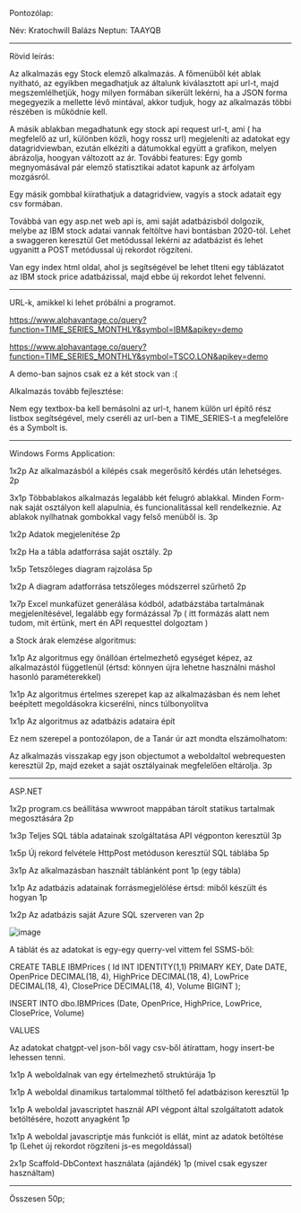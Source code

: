 Pontozólap:

Név: Kratochwill Balázs
Neptun: TAAYQB

------------------------------------------------------------------------------------------------------------------------------------------------------------------------------------------------------------------------------------------------------------------------------------------------------------------------------------------------------------------------

Rövid leírás:

Az alkalmazás egy Stock elemző alkalmazás. A főmenüből két ablak nyitható, az egyikben megadhatjuk az általunk kiválasztott api url-t, majd megszemlélhetjük, hogy milyen formában sikerült lekérni, ha a JSON forma megegyezik a mellette lévő mintával, akkor tudjuk, hogy az alkalmazás többi részében is működnie kell.

A másik ablakban megadhatunk egy stock api request url-t, ami ( ha megfelelő az url, különben közli, hogy rossz url) megjeleníti az adatokat egy datagridviewban, ezután elkézíti a dátumokkal együtt a grafikon, melyen ábrázolja, hoogyan változott az ár. További features: Egy gomb megnyomásával pár elemző statisztikai adatot kapunk az árfolyam mozgásról.

Egy másik gombbal kiírathatjuk a datagridview, vagyis a stock adatait egy csv formában.

Továbbá van egy asp.net web api is, ami saját adatbázisból dolgozik, melybe az IBM stock adatai vannak feltöltve havi bontásban 2020-tól. Lehet a swaggeren keresztül Get metódussal lekérni az adatbázist és lehet ugyanitt a POST metódussal új rekordot rögzíteni.

Van egy index html oldal, ahol js segítségével be lehet tlteni egy táblázatot az IBM stock price adatbázissal, majd ebbe új rekordot lehet felvenni.

------------------------------------------------------------------------------------------------------------------------------------------------------------------------------------------------------------------------------------------------------------------------------------------------------------------------------------------------------------------------
URL-k, amikkel ki lehet próbálni a programot.

https://www.alphavantage.co/query?function=TIME_SERIES_MONTHLY&symbol=IBM&apikey=demo

https://www.alphavantage.co/query?function=TIME_SERIES_MONTHLY&symbol=TSCO.LON&apikey=demo

A demo-ban sajnos csak ez a két stock van :(

Alkalmazás tovább fejlesztése:

Nem egy textbox-ba kell bemásolni az url-t, hanem külön url építő rész listbox segítségével, mely cseréli az url-ben a TIME_SERIES-t a megfelelőre és a Symbolt is.

------------------------------------------------------------------------------------------------------------------------------------------------------------------------------------------------------------------------------------------------------------------------------------------------------------------------------------------------------------------------
Windows Forms Application:

1x2p Az alkalmazásból a kilépés csak megerősítő kérdés után lehetséges. 2p

3x1p Többablakos alkalmazás legalább két felugró ablakkal. Minden Form-nak saját osztályon kell alapulnia, és funcionalitással kell rendelkeznie. Az ablakok nyílhatnak gombokkal vagy felső menüből is. 3p

1x2p Adatok megjelenítése 2p

1x2p Ha a tábla adatforrása saját osztály. 2p

1x5p Tetszőleges diagram rajzolása 5p

1x2p A diagram adatforrása tetszőleges módszerrel szűrhető 2p

1x7p Excel munkafüzet generálása kódból, adatbázstába tartalmának megjelenítésével, legalább egy formázással  7p  ( itt formázás alatt nem tudom, mit értünk, mert én API requesttel dolgoztam )

a Stock árak elemzése algoritmus:

1x1p Az algoritmus egy önállóan értelmezhető egységet képez, az alkalmazástól függetlenül (értsd: könnyen újra lehetne használni máshol hasonló paraméterekkel)

1x1p Az algoritmus értelmes szerepet kap az alkalmazásban és nem lehet beépített megoldásokra kicserélni, nincs túlbonyolítva

1x1p Az algoritmus az adatbázis adataira épít 

Ez nem szerepel a pontozólapon, de a Tanár úr azt mondta elszámolhatom:

Az alkalmazás visszakap egy json objectumot a weboldaltol webrequesten keresztül 2p, majd ezeket a saját osztályainak megfelelően eltárolja. 3p

------------------------------------------------------------------------------------------------------------------------------------------------------------------------------------------------------------------------------------------------------------------------------------------------------------------------------------------------------------------------
ASP.NET


1x2p program.cs beállítása wwwroot mappában tárolt statikus tartalmak megosztására 2p

1x3p Teljes SQL tábla adatainak szolgáltatása API végponton keresztül 3p

1x5p Új rekord felvétele HttpPost metóduson keresztül SQL táblába 5p

3x1p Az alkalmazásban használt táblánként pont 1p (egy tábla)

1x1p Az adatbázis adatainak forrásmegjelölése értsd: miből készült és hogyan 1p

1x2p Az adatbázis saját Azure SQL szerveren van 2p

![image](https://github.com/user-attachments/assets/67e0d7b0-766f-4f63-82c0-40638ee38958)

A táblát és az adatokat is egy-egy querry-vel vittem fel SSMS-ből:

CREATE TABLE IBMPrices (
    Id INT IDENTITY(1,1) PRIMARY KEY,
    Date DATE,
    OpenPrice DECIMAL(18, 4),
    HighPrice DECIMAL(18, 4),
    LowPrice DECIMAL(18, 4),
    ClosePrice DECIMAL(18, 4),
    Volume BIGINT
);


INSERT INTO dbo.IBMPrices (Date, OpenPrice, HighPrice, LowPrice, ClosePrice, Volume)

VALUES



Az adatokat chatgpt-vel json-ből vagy csv-ből átírattam, hogy insert-be lehessen tenni.

1x1p A weboldalnak van egy értelmezhető struktúrája 1p

1x1p A weboldal dinamikus tartalommal tölthető fel adatbázison keresztül 1p

1x1p A weboldal javascriptet használ API végpont által szolgáltatott adatok betöltésére, hozott anyagként 1p

1x1p A weboldal javascriptje más funkciót is ellát, mint az adatok betöltése 1p (Lehet új rekordot rögzíteni js-es megoldással)

2x1p Scaffold-DbContext használata (ajándék) 1p (mivel csak egyszer használtam)

------------------------------------------------------------------------------------------------------------------------------------------------------------------------------------------------------------------------------------------------------------------------------------------------------------------------------------------------------------------------

Összesen 50p;




